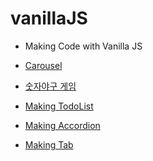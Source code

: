 # vanillaJS
- Making Code with Vanilla JS


- <a href="https://github.com/mook9288/project/tree/master/vanillaJS/carousel">Carousel</a>
- <a href="https://github.com/mook9288/project/tree/master/vanillaJS/baseball">숫자야구 게임</a>
- <a href="https://github.com/mook9288/project/tree/master/vanillaJS/todoList">Making TodoList</a>
- <a href="https://github.com/mook9288/project/tree/master/vanillaJS/accordion">Making Accordion</a>
- <a href="https://github.com/mook9288/project/tree/master/vanillaJS/tab">Making Tab</a>